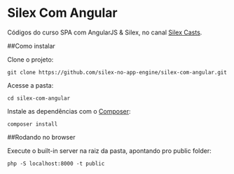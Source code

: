# Silex Com Angular

Códigos do curso SPA com AngularJS &amp; Silex, no canal [Silex Casts](http://youtube.com/SilexCasts).

##Como instalar

Clone o projeto:


``` git clone https://github.com/silex-no-app-engine/silex-com-angular.git ```

Acesse a pasta:

``` cd silex-com-angular ```

Instale as dependências com o [Composer](https://getcomposer.org):

``` composer install ``` 


##Rodando no browser

Execute o built-in server na raiz da pasta, apontando pro public folder: 

``` php -S localhost:8000 -t public ``` 


